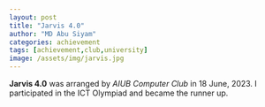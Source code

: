 ```yaml
---
layout: post
title: "Jarvis 4.0"
author: "MD Abu Siyam"
categories: achievement
tags: [achievement,club,university]
image: /assets/img/jarvis.jpg
---
```


**Jarvis 4.0** was arranged by *AIUB Computer Club* in 18 June, 2023. I participated in the ICT Olympiad and became the runner up.